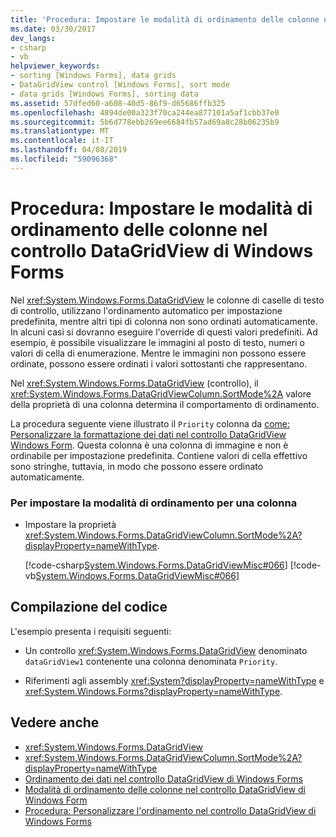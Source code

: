 ```yaml
---
title: 'Procedura: Impostare le modalità di ordinamento delle colonne nel controllo DataGridView di Windows Forms'
ms.date: 03/30/2017
dev_langs:
- csharp
- vb
helpviewer_keywords:
- sorting [Windows Forms], data grids
- DataGridView control [Windows Forms], sort mode
- data grids [Windows Forms], sorting data
ms.assetid: 57dfed60-a608-40d5-86f9-d65686ffb325
ms.openlocfilehash: 4894de00a323f70ca244ea877101a5af1cbb37e0
ms.sourcegitcommit: 5b6d778ebb269ee6684fb57ad69a8c28b06235b9
ms.translationtype: MT
ms.contentlocale: it-IT
ms.lasthandoff: 04/08/2019
ms.locfileid: "59096368"
---
```

# <a name="how-to-set-the-sort-modes-for-columns-in-the-windows-forms-datagridview-control"></a>Procedura: Impostare le modalità di ordinamento delle colonne nel controllo DataGridView di Windows Forms
Nel <xref:System.Windows.Forms.DataGridView> le colonne di caselle di testo di controllo, utilizzano l'ordinamento automatico per impostazione predefinita, mentre altri tipi di colonna non sono ordinati automaticamente. In alcuni casi si dovranno eseguire l'override di questi valori predefiniti. Ad esempio, è possibile visualizzare le immagini al posto di testo, numeri o valori di cella di enumerazione. Mentre le immagini non possono essere ordinate, possono essere ordinati i valori sottostanti che rappresentano.  
  
 Nel <xref:System.Windows.Forms.DataGridView> (controllo), il <xref:System.Windows.Forms.DataGridViewColumn.SortMode%2A> valore della proprietà di una colonna determina il comportamento di ordinamento.  
  
 La procedura seguente viene illustrato il `Priority` colonna da [come: Personalizzare la formattazione dei dati nel controllo DataGridView Windows Form](how-to-customize-data-formatting-in-the-windows-forms-datagridview-control.md). Questa colonna è una colonna di immagine e non è ordinabile per impostazione predefinita. Contiene valori di cella effettivo sono stringhe, tuttavia, in modo che possono essere ordinato automaticamente.  
  
### <a name="to-set-the-sort-mode-for-a-column"></a>Per impostare la modalità di ordinamento per una colonna  
  
-   Impostare la proprietà <xref:System.Windows.Forms.DataGridViewColumn.SortMode%2A?displayProperty=nameWithType>.  
  
     [!code-csharp[System.Windows.Forms.DataGridViewMisc#066](~/samples/snippets/csharp/VS_Snippets_Winforms/System.Windows.Forms.DataGridViewMisc/CS/datagridviewmisc.cs#066)]
     [!code-vb[System.Windows.Forms.DataGridViewMisc#066](~/samples/snippets/visualbasic/VS_Snippets_Winforms/System.Windows.Forms.DataGridViewMisc/VB/datagridviewmisc.vb#066)]  
  
## <a name="compiling-the-code"></a>Compilazione del codice  
 L'esempio presenta i requisiti seguenti:  
  
-   Un controllo <xref:System.Windows.Forms.DataGridView> denominato `dataGridView1` contenente una colonna denominata `Priority`.  
  
-   Riferimenti agli assembly <xref:System?displayProperty=nameWithType> e <xref:System.Windows.Forms?displayProperty=nameWithType>.  
  
## <a name="see-also"></a>Vedere anche

- <xref:System.Windows.Forms.DataGridView>
- <xref:System.Windows.Forms.DataGridViewColumn.SortMode%2A?displayProperty=nameWithType>
- [Ordinamento dei dati nel controllo DataGridView di Windows Forms](sorting-data-in-the-windows-forms-datagridview-control.md)
- [Modalità di ordinamento delle colonne nel controllo DataGridView di Windows Form](column-sort-modes-in-the-windows-forms-datagridview-control.md)
- [Procedura: Personalizzare l'ordinamento nel controllo DataGridView di Windows Forms](how-to-customize-sorting-in-the-windows-forms-datagridview-control.md)
